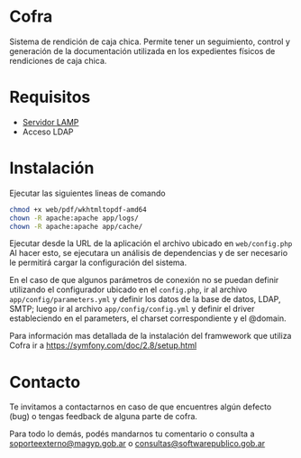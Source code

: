 # Cofra

Sistema de rendición de caja chica. Permite tener un seguimiento, control y generación de la documentación utilizada en los expedientes físicos de rendiciones de caja chica.

# Requisitos

* [Servidor LAMP](https://github.com/argob/arsat/wiki/C%C3%B3mo-montar-un-servidor-LAMP)
* Acceso LDAP

# Instalación

Ejecutar las siguientes lineas de comando

```bash
chmod +x web/pdf/wkhtmltopdf-amd64
chown -R apache:apache app/logs/
chown -R apache:apache app/cache/
```

Ejecutar desde la URL de la aplicación el archivo ubicado en `web/config.php`
Al hacer esto, se ejecutara un análisis de dependencias y de ser necesario le permitirá cargar la configuración del sistema.

En el caso de que algunos parámetros de conexión no se puedan definir utilizando el configurador ubicado en el `config.php`, ir al archivo `app/config/parameters.yml` y definir los datos de la base de datos, LDAP, SMTP; luego ir al archivo `app/config/config.yml` y definir el driver estableciendo en el parameters, el charset correspondiente y el @domain.

Para información mas detallada de la instalación del framwework que utiliza Cofra ir a https://symfony.com/doc/2.8/setup.html

# Contacto

Te invitamos a contactarnos en caso de que encuentres algún defecto (bug) o tengas feedback de alguna parte de cofra.

Para todo lo demás, podés mandarnos tu comentario o consulta a soporteexterno@magyp.gob.ar 
o consultas@softwarepublico.gob.ar
